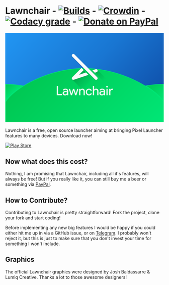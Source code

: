 # Lawnchair - [![Builds](https://build.codebucket.de/api/badges/LawnchairLauncher/Lawnchair/status.svg)](https://build.codebucket.de/LawnchairLauncher/Lawnchair) - [![Crowdin](https://d322cqt584bo4o.cloudfront.net/lawnchairandroid/localized.svg)](http://translate.lawnchair.info) - [![Codacy grade](https://img.shields.io/codacy/grade/e2727925367548d7bbef71d54209d35b.svg)](https://www.codacy.com/app/deletescape/Lawnchair/dashboard) - [![Donate on PayPal](https://img.shields.io/badge/PayPal-Donate%20Now-brightgreen.svg)](https://paypal.me/deletescape)

![Lawnchair](banner.png)

Lawnchair is a free, open source launcher aiming at bringing Pixel Launcher features to many devices. 
Download now!

<a href="https://play.google.com/store/apps/details?id=ch.deletescape.lawnchair.plah"><img src="https://play.google.com/intl/en_us/badges/images/generic/en_badge_web_generic.png" height="60" alt="Play Store" /></a>

## Now what does this cost?

Nothing, I am promising that Lawnchair, including all it's features, will always be free! But if you really like it, you can still buy me a beer or something via [PayPal](https://www.paypal.me/deletescape).

## How to Contribute?

Contributing to Lawnchair is pretty straightforward! Fork the project, clone your fork and start coding!

Before implementing any new big features I would be happy if you could either hit me up in via a GitHub issue, or on [Telegram](https://t.me/deletescape). I probably won't reject it, but this is just to make sure that you don't invest your time for something I won't include.

## Graphics

The official Lawnchair graphics were designed by Josh Baldassarre & Lumiq Creative. Thanks a lot to those awesome designers!
